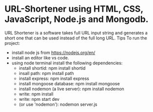 # URL-Shortener using HTML, CSS, JavaScript, Node.js and Mongodb.

URL Shortener is a software takes full URL input string and generates a short one that can be used instead of the full long URL.
Tips To run the project:
  - install node js from https://nodejs.org/en/
  - install an editor like vs code.
  - using node terminal install the following dependencies:
      - install shortid: npm install shortid
      - insall path: npm install path
      - install express: npm install express
      - install mongoose database: npm install mongoose
      - install nodemon (a live server): npm install nodemon 
      - write: npm install
      - write: npm start dev
      -  (or use 'nodemon'): nodemon server.js


